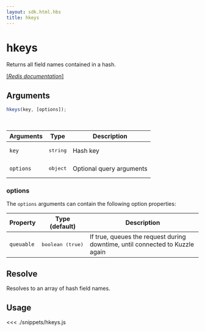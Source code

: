 ```yaml
---
layout: sdk.html.hbs
title: hkeys
---
```


# hkeys

Returns all field names contained in a hash.

[[_Redis documentation_]](https://redis.io/commands/hkeys)

## Arguments

```js
hkeys(key, [options]);
```

<br/>

| Arguments | Type              | Description              |
| --------- | ----------------- | ------------------------ |
| `key`     | <pre>string</pre> | Hash key                 |
| `options` | <pre>object</pre> | Optional query arguments |

### options

The `options` arguments can contain the following option properties:

| Property   | Type (default)            | Description                                                                  |
| ---------- | ------------------------- | ---------------------------------------------------------------------------- |
| `queuable` | <pre>boolean (true)</pre> | If true, queues the request during downtime, until connected to Kuzzle again |

## Resolve

Resolves to an array of hash field names.

## Usage

<<< ./snippets/hkeys.js
